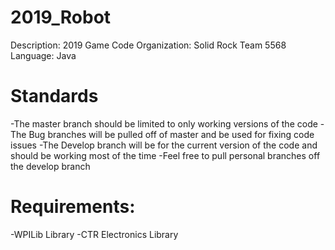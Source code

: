 # 2019_Robot
Description: 2019 Game Code
Organization: Solid Rock Team 5568
Language: Java

# Standards
-The master branch should be limited to only working versions of the code
-The Bug branches will be pulled off of master and be used for fixing code issues
-The Develop branch will be for the current version of the code and should be working most of the time
-Feel free to pull personal branches off the develop branch

# Requirements:
-WPILib Library
-CTR Electronics Library
